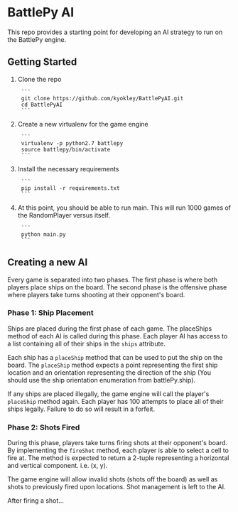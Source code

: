 # BattlePy AI

This repo provides a starting point for developing an AI strategy to run on the BattlePy engine.

## Getting Started
1. Clone the repo

        ```
        git clone https://github.com/kyokley/BattlePyAI.git
        cd BattlePyAI
        ```
2. Create a new virtualenv for the game engine

        ```
        virtualenv -p python2.7 battlepy
        source battlepy/bin/activate
        ```
3. Install the necessary requirements

        ```
        pip install -r requirements.txt
        ```
4. At this point, you should be able to run main. This will run 1000 games of the RandomPlayer versus itself.

        ```
        python main.py
        ```
## Creating a new AI
Every game is separated into two phases. The first phase is where both players place ships on the board. The second phase is the offensive phase where players take turns shooting at their opponent's board.

### Phase 1: Ship Placement
Ships are placed during the first phase of each game. The placeShips method of each AI is called during this phase. Each player AI has access to a list containing all of their ships in the `ships` attribute.

Each ship has a `placeShip` method that can be used to put the ship on the board. The `placeShip` method expects a point representing the first ship location and an orientation representing the direction of the ship (You should use the ship orientation enumeration from battlePy.ship).

If any ships are placed illegally, the game engine will call the player's `placeShip` method again. Each player has 100 attempts to place all of their ships legally. Failure to do so will result in a forfeit.

### Phase 2: Shots Fired
During this phase, players take turns firing shots at their opponent's board. By implementing the `fireShot` method, each player is able to select a cell to fire at. The method is expected to return a 2-tuple representing a horizontal and vertical component. i.e. (x, y).

The game engine will allow invalid shots (shots off the board) as well as shots to previously fired upon locations. Shot management is left to the AI.

After firing a shot...
